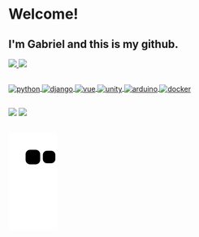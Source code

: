 # Welcome!
## I'm Gabriel and this is my github. 

<div>
  <a href = "https://github.com/GabrielCruzT">
    <img heigh = "180em" src="https://github-readme-stats.vercel.app/api?username=GabrielCruzT&show_icons=true&theme=dark&include_all_commits=true&count_private=true"/> 
    <img heigh = "180em" src="https://github-readme-stats.vercel.app/api/top-langs/?username=GabrielCruzT&layout=compact&langs_count=16&theme=dark"/>     
</div>  
  
  ##
  
<div>
  <img align = "center" alt = "python" height = "50" width = "50" src = "https://cdn.jsdelivr.net/gh/devicons/devicon/icons/python/python-original.svg"/>
  <img align = "center" alt = "django" height = "50" width = "50" src = "https://cdn.jsdelivr.net/gh/devicons/devicon/icons/django/django-original.svg"/>
  <img align = "center" alt = "vue" height = "50" width = "50" src = "https://cdn.jsdelivr.net/gh/devicons/devicon/icons/vuejs/vuejs-original.svg"/>
  <img align = "center" alt = "unity" height = "50" width = "50" src = "https://cdn.jsdelivr.net/gh/devicons/devicon/icons/unity/unity-original.svg"/>
  <img align = "center" alt = "arduino" height = "50" width = "50" src = "https://cdn.jsdelivr.net/gh/devicons/devicon/icons/arduino/arduino-original.svg"/>
  <img align = "center" alt = "docker" height = "50" width = "50" src = "https://cdn.jsdelivr.net/gh/devicons/devicon/icons/docker/docker-original.svg"/>
</div>
  
##  
  
<div>
  <a href = "https://www.instagram.com/gabrielctancredo" target = "_blank"><img src ="https://img.shields.io/badge/Instagram-E4405F?style=for-the-badge&logo=instagram&logoColor=white"></a> 
  <a href = "https://www.linkedin.com/in/gabrielcruztancredo/" target = "_blank"><img src ="https://img.shields.io/badge/LinkedIn-0077B5?style=for-the-badge&logo=linkedin&logoColor=white"></a> 
</div>
  
## 
  
![Snake animation](https://github.com/GabrielCruzT/GabrielCruzT/blob/output/github-contribution-grid-snake.svg)
